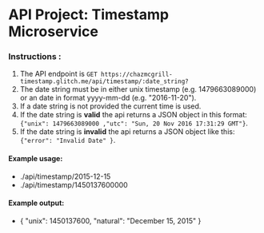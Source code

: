 # API Project: Timestamp Microservice

### Instructions :

1. The API endpoint is `GET https://chazmcgrill-timestamp.glitch.me/api/timestamp/:date_string?`
2. The date string must be in either unix timestamp (e.g. 1479663089000) or an date in format yyyy-mm-dd (e.g. "2016-11-20").
3. If a date string is not provided the current time is used.
4. If the date string is **valid** the api returns a JSON object in this format:
`{"unix": 1479663089000 ,"utc": "Sun, 20 Nov 2016 17:31:29 GMT"}`.
1. If the date string is **invalid** the api returns a JSON object like this: `{"error": "Invalid Date" }`.

#### Example usage:
* ./api/timestamp/2015-12-15
* ./api/timestamp/1450137600000

#### Example output:
* { "unix": 1450137600, "natural": "December 15, 2015" }

